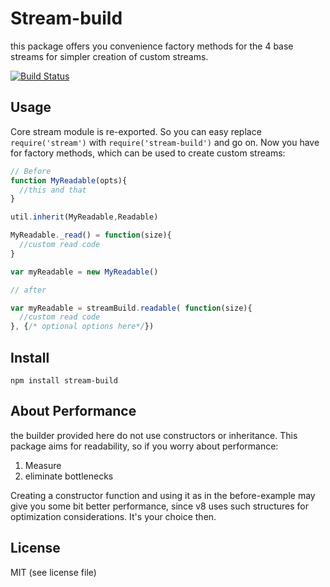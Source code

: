# Stream-build

this package offers you convenience factory methods for the 4 base streams for simpler creation of custom streams.

[![Build Status](https://travis-ci.org/greelgorke/stream-build.png?branch=master)](https://travis-ci.org/greelgorke/stream-build)

## Usage

Core stream module is re-exported. So you can easy replace `require('stream')` with `require('stream-build')` and go on. Now you have for factory methods, which can be used to create custom streams:

```javascript
// Before
function MyReadable(opts){
  //this and that
}

util.inherit(MyReadable,Readable)

MyReadable._read() = function(size){
  //custom read code
}

var myReadable = new MyReadable()
```


```javascript
// after

var myReadable = streamBuild.readable( function(size){
  //custom read code
}, {/* optional options here*/})
```

## Install

`npm install stream-build`

## About Performance

the builder provided here do not use constructors or inheritance. This package aims for readability, so if you worry about performance:

1. Measure
2. eliminate bottlenecks

Creating a constructor function and using it as in the before-example may give you some bit better performance, since v8 uses such structures for optimization considerations. It's your choice then.

## License

MIT (see license file)

